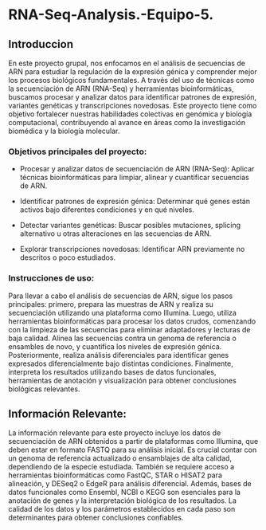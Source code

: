 # RNA-Seq-Analysis.-Equipo-5.

## Introduccion

En este proyecto grupal, nos enfocamos en el análisis de secuencias de ARN para estudiar la regulación de la expresión génica y comprender mejor los procesos biológicos fundamentales. A través del uso de técnicas como la secuenciación de ARN (RNA-Seq) y herramientas bioinformáticas, buscamos procesar y analizar datos para identificar patrones de expresión, variantes genéticas y transcripciones novedosas. Este proyecto tiene como objetivo fortalecer nuestras habilidades colectivas en genómica y biología computacional, contribuyendo al avance en áreas como la investigación biomédica y la biología molecular.

### Objetivos principales del proyecto:
* Procesar y analizar datos de secuenciación de ARN (RNA-Seq): Aplicar técnicas bioinformáticas para limpiar, alinear y cuantificar secuencias de ARN.

* Identificar patrones de expresión génica: Determinar qué genes están activos bajo diferentes condiciones y en qué niveles.

* Detectar variantes genéticas: Buscar posibles mutaciones, splicing alternativo u otras alteraciones en las secuencias de ARN.

* Explorar transcripciones novedosas: Identificar ARN previamente no descritos o poco estudiados.

### Instrucciones de uso:

Para llevar a cabo el análisis de secuencias de ARN, sigue los pasos principales: primero, prepara las muestras de ARN y realiza su secuenciación utilizando una plataforma como Illumina. Luego, utiliza herramientas bioinformáticas para procesar los datos crudos, comenzando con la limpieza de las secuencias para eliminar adaptadores y lecturas de baja calidad. Alinea las secuencias contra un genoma de referencia o ensambles de novo, y cuantifica los niveles de expresión génica. Posteriormente, realiza análisis diferenciales para identificar genes expresados diferencialmente bajo distintas condiciones. Finalmente, interpreta los resultados utilizando bases de datos funcionales, herramientas de anotación y visualización para obtener conclusiones biológicas relevantes.

##  Información Relevante:

La información relevante para este proyecto incluye los datos de secuenciación de ARN obtenidos a partir de plataformas como Illumina, que deben estar en formato FASTQ para su análisis inicial. Es crucial contar con un genoma de referencia actualizado o ensamblajes de alta calidad, dependiendo de la especie estudiada. También se requiere acceso a herramientas bioinformáticas como FastQC, STAR o HISAT2 para alineación, y DESeq2 o EdgeR para análisis diferencial. Además, bases de datos funcionales como Ensembl, NCBI o KEGG son esenciales para la anotación de genes y la interpretación biológica de los resultados. La calidad de los datos y los parámetros establecidos en cada paso son determinantes para obtener conclusiones confiables.

